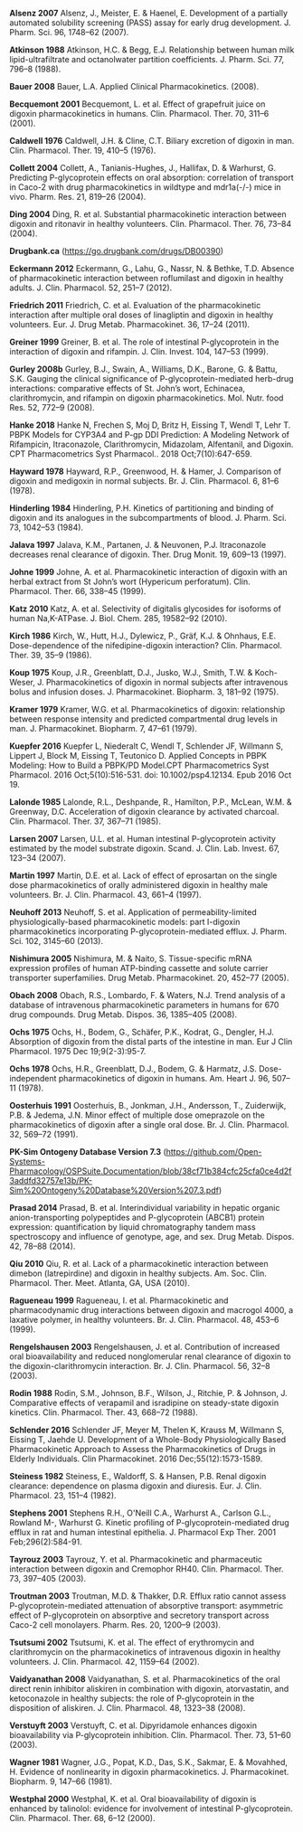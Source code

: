 **Alsenz 2007** Alsenz, J., Meister, E. & Haenel, E. Development of a partially automated solubility screening (PASS) assay for early drug development. J. Pharm. Sci. 96, 1748–62 (2007).

**Atkinson 1988** Atkinson, H.C. & Begg, E.J. Relationship between human milk lipid-ultrafiltrate and octanolwater partition coefficients. J. Pharm. Sci. 77, 796–8 (1988).

**Bauer 2008** Bauer, L.A. Applied Clinical Pharmacokinetics. (2008).

**Becquemont 2001** Becquemont, L. et al. Effect of grapefruit juice on digoxin pharmacokinetics in humans. Clin. Pharmacol. Ther. 70, 311–6 (2001). 

**Caldwell 1976** Caldwell, J.H. & Cline, C.T. Biliary excretion of digoxin in man. Clin. Pharmacol. Ther. 19, 410–5 (1976).

**Collett 2004** Collett, A., Tanianis-Hughes, J., Hallifax, D. & Warhurst, G. Predicting P-glycoprotein effects on oral absorption: correlation of transport in Caco-2 with drug pharmacokinetics in wildtype and mdr1a(-/-) mice in vivo. Pharm. Res. 21, 819–26 (2004).

**Ding 2004** Ding, R. et al. Substantial pharmacokinetic interaction between digoxin and ritonavir in healthy volunteers. Clin. Pharmacol. Ther. 76, 73–84 (2004). 

**Drugbank.ca** (https://go.drugbank.com/drugs/DB00390)

**Eckermann 2012** Eckermann, G., Lahu, G., Nassr, N. & Bethke, T.D. Absence of pharmacokinetic interaction between roflumilast and digoxin in healthy adults. J. Clin. Pharmacol. 52, 251–7 (2012).

**Friedrich 2011** Friedrich, C. et al. Evaluation of the pharmacokinetic interaction after multiple oral doses of linagliptin and digoxin in healthy volunteers. Eur. J. Drug Metab. Pharmacokinet. 36, 17–24 (2011). 

**Greiner 1999** Greiner, B. et al. The role of intestinal P-glycoprotein in the interaction of digoxin and rifampin. J. Clin. Invest. 104, 147–53 (1999).

**Gurley 2008b** Gurley, B.J., Swain, A., Williams, D.K., Barone, G. & Battu, S.K. Gauging the clinical significance of P-glycoprotein-mediated herb-drug interactions: comparative effects of St. John’s wort, Echinacea, clarithromycin, and rifampin on digoxin pharmacokinetics. Mol. Nutr. food Res. 52, 772–9 (2008). 

**Hanke 2018** Hanke N, Frechen S, Moj D, Britz H, Eissing T, Wendl T, Lehr T. PBPK Models for CYP3A4 and P-gp DDI Prediction: A Modeling Network of Rifampicin, Itraconazole, Clarithromycin, Midazolam, Alfentanil, and Digoxin. CPT Pharmacometrics Syst Pharmacol.. 2018 Oct;7(10):647-659.

**Hayward 1978** Hayward, R.P., Greenwood, H. & Hamer, J. Comparison of digoxin and medigoxin in normal subjects. Br. J. Clin. Pharmacol. 6, 81–6 (1978). 

**Hinderling 1984** Hinderling, P.H. Kinetics of partitioning and binding of digoxin and its analogues in the subcompartments of blood. J. Pharm. Sci. 73, 1042–53 (1984).

**Jalava 1997** Jalava, K.M., Partanen, J. & Neuvonen, P.J. Itraconazole decreases renal clearance of digoxin. Ther. Drug Monit. 19, 609–13 (1997). 

**Johne 1999** Johne, A. et al. Pharmacokinetic interaction of digoxin with an herbal extract from St John’s wort (Hypericum perforatum). Clin. Pharmacol. Ther. 66, 338–45 (1999). 

**Katz 2010** Katz, A. et al. Selectivity of digitalis glycosides for isoforms of human Na,K-ATPase. J. Biol. Chem. 285, 19582–92 (2010).

**Kirch 1986** Kirch, W., Hutt, H.J., Dylewicz, P., Gräf, K.J. & Ohnhaus, E.E. Dose-dependence of the nifedipine-digoxin interaction? Clin. Pharmacol. Ther. 39, 35–9 (1986). 

**Koup 1975** Koup, J.R., Greenblatt, D.J., Jusko, W.J., Smith, T.W. & Koch-Weser, J. Pharmacokinetics of digoxin in normal subjects after intravenous bolus and infusion doses. J. Pharmacokinet. Biopharm. 3, 181–92 (1975). 

**Kramer 1979** Kramer, W.G. et al. Pharmacokinetics of digoxin: relationship between response intensity and predicted compartmental drug levels in man. J. Pharmacokinet. Biopharm. 7, 47–61 (1979). 

**Kuepfer 2016** Kuepfer L, Niederalt C, Wendl T, Schlender JF, Willmann S, Lippert J, Block M, Eissing T, Teutonico D. Applied Concepts in PBPK Modeling: How to Build a PBPK/PD Model.CPT Pharmacometrics Syst Pharmacol. 2016 Oct;5(10):516-531. doi: 10.1002/psp4.12134. Epub 2016 Oct 19.

**Lalonde 1985** Lalonde, R.L., Deshpande, R., Hamilton, P.P., McLean, W.M. & Greenway, D.C. Acceleration of digoxin clearance by activated charcoal. Clin. Pharmacol. Ther. 37, 367–71 (1985). 

**Larsen 2007** Larsen, U.L. et al. Human intestinal P-glycoprotein activity estimated by the model substrate digoxin. Scand. J. Clin. Lab. Invest. 67, 123–34 (2007).

**Martin 1997** Martin, D.E. et al. Lack of effect of eprosartan on the single dose pharmacokinetics of orally administered digoxin in healthy male volunteers. Br. J. Clin. Pharmacol. 43, 661–4 (1997). 

**Neuhoff 2013** Neuhoff, S. et al. Application of permeability-limited physiologically-based pharmacokinetic models: part I-digoxin pharmacokinetics incorporating P-glycoprotein-mediated efflux. J. Pharm. Sci. 102, 3145–60 (2013).

**Nishimura 2005** Nishimura, M. & Naito, S. Tissue-specific mRNA expression profiles of human ATP-binding cassette and solute carrier transporter superfamilies. Drug Metab. Pharmacokinet. 20, 452–77 (2005).

**Obach 2008** Obach, R.S., Lombardo, F. & Waters, N.J. Trend analysis of a database of intravenous pharmacokinetic parameters in humans for 670 drug compounds. Drug Metab. Dispos. 36, 1385–405 (2008).

**Ochs 1975** Ochs, H., Bodem, G., Schäfer, P.K., Kodrat, G., Dengler, H.J. Absorption of digoxin from the distal parts of the intestine in man. Eur J Clin Pharmacol. 1975 Dec 19;9(2-3):95-7.

**Ochs 1978** Ochs, H.R., Greenblatt, D.J., Bodem, G. & Harmatz, J.S. Dose-independent pharmacokinetics of digoxin in humans. Am. Heart J. 96, 507–11 (1978). 

**Oosterhuis 1991** Oosterhuis, B., Jonkman, J.H., Andersson, T., Zuiderwijk, P.B. & Jedema, J.N. Minor effect of multiple dose omeprazole on the pharmacokinetics of digoxin after a single oral dose. Br. J. Clin. Pharmacol. 32, 569–72 (1991). 

**PK-Sim Ontogeny Database Version 7.3** (https://github.com/Open-Systems-Pharmacology/OSPSuite.Documentation/blob/38cf71b384cfc25cfa0ce4d2f3addfd32757e13b/PK-Sim%20Ontogeny%20Database%20Version%207.3.pdf)

**Prasad 2014** Prasad, B. et al. Interindividual variability in hepatic organic anion-transporting polypeptides and P-glycoprotein (ABCB1) protein expression: quantification by liquid chromatography tandem mass spectroscopy and influence of genotype, age, and sex. Drug Metab. Dispos. 42, 78–88 (2014).

**Qiu 2010** Qiu, R. et al. Lack of a pharmacokinetic interaction between dimebon (latrepirdine) and digoxin in healthy subjects. Am. Soc. Clin. Pharmacol. Ther. Meet. Atlanta, GA, USA (2010). 

**Ragueneau 1999** Ragueneau, I. et al. Pharmacokinetic and pharmacodynamic drug interactions between digoxin and macrogol 4000, a laxative polymer, in healthy volunteers. Br. J. Clin. Pharmacol. 48, 453–6 (1999). 

**Rengelshausen 2003** Rengelshausen, J. et al. Contribution of increased oral bioavailability and reduced nonglomerular renal clearance of digoxin to the digoxin-clarithromycin interaction. Br. J. Clin. Pharmacol. 56, 32–8 (2003).

**Rodin 1988** Rodin, S.M., Johnson, B.F., Wilson, J., Ritchie, P. & Johnson, J. Comparative effects of verapamil and isradipine on steady-state digoxin kinetics. Clin. Pharmacol. Ther. 43, 668–72 (1988). 

**Schlender 2016** Schlender JF, Meyer M, Thelen K, Krauss M, Willmann S, Eissing T, Jaehde U. Development of a Whole-Body Physiologically Based Pharmacokinetic Approach to Assess the Pharmacokinetics of Drugs in Elderly Individuals. Clin Pharmacokinet. 2016 Dec;55(12):1573-1589.

**Steiness 1982** Steiness, E., Waldorff, S. & Hansen, P.B. Renal digoxin clearance: dependence on plasma digoxin and diuresis. Eur. J. Clin. Pharmacol. 23, 151–4 (1982). 

**Stephens 2001** Stephens R.H., O'Neill C.A., Warhurst A., Carlson G.L., Rowland M-, Warhurst G. Kinetic profiling of P-glycoprotein-mediated drug efflux in rat and human intestinal epithelia. J. Pharmacol Exp Ther. 2001 Feb;296(2):584-91.

**Tayrouz 2003** Tayrouz, Y. et al. Pharmacokinetic and pharmaceutic interaction between digoxin and Cremophor RH40. Clin. Pharmacol. Ther. 73, 397–405 (2003). 

**Troutman 2003** Troutman, M.D. & Thakker, D.R. Efflux ratio cannot assess P-glycoprotein-mediated attenuation of absorptive transport: asymmetric effect of P-glycoprotein on absorptive and secretory transport across Caco-2 cell monolayers. Pharm. Res. 20, 1200–9 (2003).

**Tsutsumi 2002** Tsutsumi, K. et al. The effect of erythromycin and clarithromycin on the pharmacokinetics of intravenous digoxin in healthy volunteers. J. Clin. Pharmacol. 42, 1159–64 (2002). 

**Vaidyanathan 2008** Vaidyanathan, S. et al. Pharmacokinetics of the oral direct renin inhibitor aliskiren in combination with digoxin, atorvastatin, and ketoconazole in healthy subjects: the role of P-glycoprotein in the disposition of aliskiren. J. Clin. Pharmacol. 48, 1323–38 (2008). 

**Verstuyft 2003** Verstuyft, C. et al. Dipyridamole enhances digoxin bioavailability via P-glycoprotein inhibition. Clin. Pharmacol. Ther. 73, 51–60 (2003). 

**Wagner 1981** Wagner, J.G., Popat, K.D., Das, S.K., Sakmar, E. & Movahhed, H. Evidence of nonlinearity in digoxin pharmacokinetics. J. Pharmacokinet. Biopharm. 9, 147–66 (1981). 

**Westphal 2000** Westphal, K. et al. Oral bioavailability of digoxin is enhanced by talinolol: evidence for involvement of intestinal P-glycoprotein. Clin. Pharmacol. Ther. 68, 6–12 (2000).